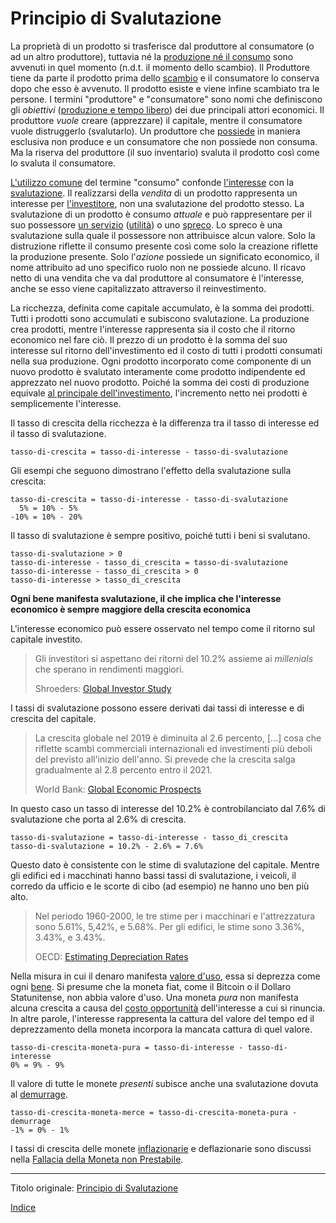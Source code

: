 # Principio di Svalutazione



La proprietà di un prodotto si trasferisce dal produttore al consumatore (o ad un altro produttore), tuttavia né la [produzione né il consumo](ch007-production-and-consumption.md) sono avvenuti in quel momento (n.d.t. il momento dello scambio). Il Produttore tiene da parte il prodotto prima dello [scambio](ch101-glossary.md#scambio) e il consumatore lo conserva  dopo che esso è avvenuto. Il prodotto esiste e viene infine scambiato tra le persone. I termini "produttore" e "consumatore" sono nomi che definiscono gli _obiettivi_ ([produzione e tempo libero](https://mises.org/library/man-economy-and-state-power-and-market/html/p/926)) dei due principali attori economici. Il produttore _vuole_ creare (apprezzare) il capitale, mentre il consumatore vuole distruggerlo (svalutarlo). Un produttore che [possiede](ch101-glossary.md#proprietario) in maniera esclusiva non produce e un consumatore che non possiede non consuma. Ma la riserva del produttore (il suo inventario) svaluta il prodotto così come lo svaluta il consumatore.

[L'utilizzo comune](https://it.wikipedia.org/wiki/Consumo) del termine "consumo" confonde [l'interesse](https://it.wikipedia.org/wiki/Interesse) con la [svalutazione](https://en.wikipedia.org/wiki/Depreciation_(economics)). Il realizzarsi della _vendita_ di un prodotto rappresenta un interesse per [l'investitore](https://en.wikipedia.org/wiki/Depreciation_(economics)), non una svalutazione del prodotto stesso. La svalutazione di un prodotto è consumo _attuale_ e può rappresentare per il suo possessore [un servizio](https://mises.org/library/man-economy-and-state-power-and-market/html/p/974) ([utilità](ch101-glossary.md#utilità)) o uno [spreco](https://it.wikipedia.org/wiki/Rifiuto). Lo spreco è una svalutazione sulla quale il possessore non attribuisce alcun valore. Solo la distruzione riflette il consumo presente così come solo la creazione riflette la produzione presente. Solo l'_azione_ possiede un significato economico, il nome attribuito ad uno specifico ruolo non ne possiede alcuno. Il ricavo netto di una vendita che va dal produttore al consumatore è l'interesse, anche se esso viene capitalizzato attraverso il reinvestimento.

La ricchezza, definita come capitale accumulato, è la somma dei prodotti. Tutti i prodotti sono accumulati e subiscono svalutazione. La produzione crea prodotti, mentre l'interesse rappresenta sia il costo che il ritorno economico nel fare ciò. Il prezzo di un prodotto è la somma del suo interesse sul ritorno dell'investimento ed il costo di tutti i prodotti consumati nella sua produzione. Ogni prodotto incorporato come componente di un nuovo prodotto è svalutato interamente come prodotto indipendente ed apprezzato nel nuovo prodotto. Poiché la somma dei costi di produzione  equivale [al principale dell'investimento](https://en.wikipedia.org/wiki/Bond_(finance)#Principal), l'incremento netto nei prodotti è semplicemente l'interesse.

Il tasso di crescita della ricchezza è la differenza tra il tasso di interesse ed il tasso di svalutazione.

```
tasso-di-crescita = tasso-di-interesse - tasso-di-svalutazione
```

Gli esempi che seguono dimostrano l'effetto della svalutazione sulla crescita:

```
tasso-di-crescita = tasso-di-interesse - tasso-di-svalutazione
  5% = 10% - 5%
-10% = 10% - 20% 

```

Il tasso di svalutazione è sempre positivo, poiché tutti i beni si svalutano.

```
tasso-di-svalutazione > 0
tasso-di-interesse - tasso_di_crescita = tasso-di-svalutazione 
tasso-di-interesse - tasso_di_crescita > 0
tasso-di-interesse > tasso_di_crescita 
```

**Ogni bene manifesta svalutazione, il che implica che l'interesse economico è sempre maggiore della crescita economica**

L'interesse economico può essere osservato nel tempo come il ritorno sul capitale investito.

> Gli investitori si aspettano dei ritorni del 10.2% assieme ai _millenials_ che sperano in rendimenti maggiori.
>
> Shroeders: [Global Investor Study](https://www.schroders.com/en/insights/global-investor-study/investors-expect-returns-of-10.2-with-millennials-hoping-for-more)

I tassi di svalutazione possono essere derivati dai tassi di interesse e di crescita del capitale.

> La crescita globale nel 2019 è diminuita al 2.6 percento, [...] cosa che riflette scambi commerciali internazionali ed investimenti più deboli del previsto all'inizio dell'anno. Si prevede che la crescita salga gradualmente al 2.8 percento entro il 2021.
>
> World Bank:  [Global Economic Prospects](https://www.worldbank.org/en/publication/global-economic-prospects)

 In questo caso un tasso di interesse del 10.2% è controbilanciato dal 7.6% di svalutazione che porta al 2.6% di crescita. 

```
tasso-di-svalutazione = tasso-di-interesse - tasso_di_crescita
tasso-di-svalutazione = 10.2% - 2.6% = 7.6%
```

Questo dato è consistente con le stime di svalutazione del capitale. Mentre gli edifici ed i macchinati hanno bassi tassi di svalutazione, i veicoli, il corredo da ufficio e le scorte di cibo (ad esempio) ne hanno uno ben più alto.

> Nel periodo 1960-2000, le tre stime per i macchinari e l'attrezzatura sono 5.61%, 5,42%, e 5.68%. Per gli edifici, le stime sono 3.36%, 3.43%, e 3.43%.
>
> OECD: [Estimating Depreciation Rates](https://www.oecd.org/sdd/productivity-stats/35409605.pdf)

Nella misura in cui il denaro manifesta [valore d'uso](https://en.wikipedia.org/wiki/Use_value), essa si deprezza come ogni [bene](). Si presume che la moneta fiat, come il Bitcoin o il Dollaro Statunitense, non abbia valore d'uso. Una moneta _pura_ non manifesta alcuna crescita a causa del [costo opportunità](https://it.wikipedia.org/wiki/Costo_opportunit%C3%A0) dell'interesse a cui si rinuncia. In altre parole, l'interesse rappresenta la cattura del valore del tempo ed il deprezzamento della moneta incorpora la mancata cattura di quel valore.

```
tasso-di-crescita-moneta-pura = tasso-di-interesse - tasso-di-interesse
0% = 9% - 9%
```

Il valore di tutte le monete _presenti_ subisce anche una svalutazione dovuta al [demurrage](https://it.wikipedia.org/wiki/Demurrage_(moneta)).

```
tasso-di-crescita-moneta-merce = tasso-di-crescita-moneta-pura - demurrage
-1% = 0% - 1%
```

I tassi di crescita delle monete [inflazionarie]() e deflazionarie sono discussi nella [Fallacia della Moneta non Prestabile](ch086-unlendable-money-fallacy.md).

---------
Titolo originale: [Principio di Svalutazione](https://github.com/libbitcoin/libbitcoin-system/wiki/Depreciation-Principle)

[Indice](/README.md)

